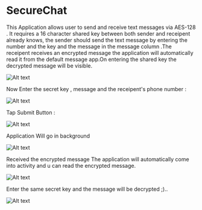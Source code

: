 # SecureChat
This Application allows user to send and receive text messages via AES-128 .
It requires a  16 character shared key between both sender and receipent already knows, the sender should send the text message by entering the number and the key and the message in the message column .The receipent receives an encrypted message the application will automatically read it from the default message app.On entering the shared key the decrypted message will be visible.

![Alt text](https://github.com/DaljitBhalla/SecureChat/blob/master/screenshots/_1.jpg "Optional title")


Now Enter the secret key , message and the receipent's phone number : 


![Alt text](https://github.com/DaljitBhalla/SecureChat/blob/master/screenshots/3.JPG "Optional title")


Tap Submit Button : 


![Alt text](https://github.com/DaljitBhalla/SecureChat/blob/master/screenshots/4.JPG "Optional title")


Application Will go in background 


![Alt text](https://github.com/DaljitBhalla/SecureChat/blob/master/screenshots/5.JPG "Optional title")

Received the encrypted message The application will automatically come into activity and u can  read the encrypted message.


![Alt text](https://github.com/DaljitBhalla/SecureChat/blob/master/screenshots/6.JPG "Optional title")

Enter the same secret key and the message will be decrypted ;)..


![Alt text](https://github.com/DaljitBhalla/SecureChat/blob/master/screenshots/8.JPG "Optional title")

